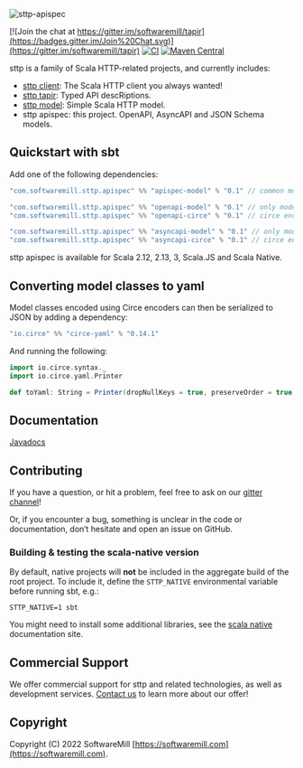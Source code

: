 ![sttp-apispec](https://github.com/softwaremill/sttp-apispec/raw/master/banner.png)

[![Join the chat at https://gitter.im/softwaremill/tapir](https://badges.gitter.im/Join%20Chat.svg)](https://gitter.im/softwaremill/tapir)
[![CI](https://github.com/softwaremill/sttp-apispec/workflows/CI/badge.svg)](https://github.com/softwaremill/sttp-apispec/actions?query=workflow%3ACI+branch%3Amaster)
[![Maven Central](https://maven-badges.herokuapp.com/maven-central/com.softwaremill.sttp.apispec/apispec-model_2.12/badge.svg)](https://maven-badges.herokuapp.com/maven-central/com.softwaremill.sttp.apispec/apispec-model_2.13)

sttp is a family of Scala HTTP-related projects, and currently includes:

* [sttp client](https://github.com/softwaremill/sttp): The Scala HTTP client you always wanted!
* [sttp tapir](https://github.com/softwaremill/tapir): Typed API descRiptions.
* [sttp model](https://github.com/softwaremill/sttp-model): Simple Scala HTTP model.
* sttp apispec: this project. OpenAPI, AsyncAPI and JSON Schema models.

## Quickstart with sbt

Add one of the following dependencies:

```scala
"com.softwaremill.sttp.apispec" %% "apispec-model" % "0.1" // common model classes, including Schema

"com.softwaremill.sttp.apispec" %% "openapi-model" % "0.1" // only model classes, root: OpenAPI
"com.softwaremill.sttp.apispec" %% "openapi-circe" % "0.1" // circe encoders for the model classes

"com.softwaremill.sttp.apispec" %% "asyncapi-model" % "0.1" // only model classes, root: AsyncAPI
"com.softwaremill.sttp.apispec" %% "asyncapi-circe" % "0.1" // circe encoders for the model classes
```

sttp apispec is available for Scala 2.12, 2.13, 3, Scala.JS and Scala Native.

## Converting model classes to yaml

Model classes encoded using Circe encoders can then be serialized to JSON by adding a dependency:

```scala
"io.circe" %% "circe-yaml" % "0.14.1"
```

And running the following:

```scala
import io.circe.syntax._
import io.circe.yaml.Printer

def toYaml: String = Printer(dropNullKeys = true, preserveOrder = true).pretty(myModel.asJson)
```

## Documentation

[Javadocs](https://www.javadoc.io/doc/com.softwaremill.sttp.apispec/apispec-model_2.12/latest/sttp/apispec/index.html)

## Contributing

If you have a question, or hit a problem, feel free to ask on our [gitter channel](https://gitter.im/softwaremill/tapir)!

Or, if you encounter a bug, something is unclear in the code or documentation, don’t hesitate and open an issue on GitHub.

### Building & testing the scala-native version

By default, native projects will **not** be included in the aggregate build of the root project. To include it, define the `STTP_NATIVE` environmental variable before running sbt, e.g.:

```
STTP_NATIVE=1 sbt
```

You might need to install some additional libraries, see the [scala native](http://www.scala-native.org/en/latest/user/setup.html) documentation site.

## Commercial Support

We offer commercial support for sttp and related technologies, as well as development services. [Contact us](https://softwaremill.com) to learn more about our offer!

## Copyright

Copyright (C) 2022 SoftwareMill [https://softwaremill.com](https://softwaremill.com).
